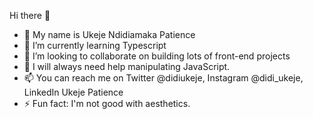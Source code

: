 Hi there 👋

- 🔭 My name is Ukeje Ndidiamaka Patience
- 🌱 I’m currently learning Typescript
- 👯 I’m looking to collaborate on building lots of front-end projects
- 🤔 I will always need help manipulating JavaScript.
- 📫 You can reach me on Twitter @didiukeje, Instagram @didi_ukeje, LinkedIn Ukeje Patience
- ⚡ Fun fact: I'm not good with aesthetics.

